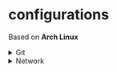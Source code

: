 # configurations

Based on __Arch Linux__

<details><summary>Git</summary>

## GPG sign

Generate new key

```sh
gpg --full-gen-key
```

Real Name: Eray Ates  
Email Address: eates23@gmail.com

```sh
gpg --list-secret-keys --keyid-format LONG eates23@gmail.com
```

And copy bold area rsa3072/__KEYID__ 2022-01-01

```sh
gpg --armor --export __KEYID__
```

Add to the gitconfig

```sh
git config --global user.signingkey __KEYID__
# git config --file .git/personal user.signingkey __KEYID__
```

Enable to sign always

```sh
git config --global commit.gpgsign true
```

## Specific folder use different key

Add this config in the `~/.gitconfig`

```
[includeIf "gitdir:~/github/*/"]
	path = ~/.git/personal
```

And personal file like

```
[user]
	email = eates23@gmail.com
	name = Eray Ates
	user = rytsh
```

Or use with `git config -l --file=.git/personal` and set new things.

</details>

<details><summary>Network</summary>

## VM Network Settings

### VirtualBox

Add NAT and Host-only network to the VM.

## Change names of the interface

```
cat /etc/udev/rules.d/10-network.rules
```

Find mac address with `ip link` command or manual way `cat /sys/class/net/enp0s3/address`.

```
SUBSYSTEM=="net", ACTION=="add", ATTR{address}=="08:00:27:a9:fd:20" NAME="nethost"
SUBSYSTEM=="net", ACTION=="add", ATTR{address}=="08:00:27:1a:c4:cd" NAME="netnat"
```

## Network Settings

Enable systemd-networkd service

```
sudo systemctl enable systemd-networkd.service
```

/etc/systemd/network/20-wired.network

```
[Match]
Name=nethost

[Network]
DHCP=yes
```

/etc/systemd/network/21-wired.network

```
[Match]
Name=netnat

[Network]
DHCP=yes
```

Check with `networkctl list` command.

</details>
